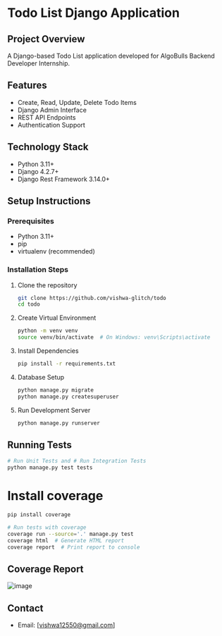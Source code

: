 # Todo List Django Application

## Project Overview
A Django-based Todo List application developed for AlgoBulls Backend Developer Internship.

## Features
- Create, Read, Update, Delete Todo Items
- Django Admin Interface
- REST API Endpoints
- Authentication Support

## Technology Stack
- Python 3.11+
- Django 4.2.7+
- Django Rest Framework 3.14.0+

## Setup Instructions

### Prerequisites
- Python 3.11+
- pip
- virtualenv (recommended)

### Installation Steps
1. Clone the repository
   ```bash
   git clone https://github.com/vishwa-glitch/todo
   cd todo
   ```

2. Create Virtual Environment
   ```bash
   python -m venv venv
   source venv/bin/activate  # On Windows: venv\Scripts\activate
   ```

3. Install Dependencies
   ```bash
   pip install -r requirements.txt
   ```

4. Database Setup
   ```bash
   python manage.py migrate
   python manage.py createsuperuser
   ```

5. Run Development Server
   ```bash
   python manage.py runserver
   ```

## Running Tests
```bash
# Run Unit Tests and # Run Integration Tests
python manage.py test tests
```

# Install coverage
```bash
pip install coverage

# Run tests with coverage
coverage run --source='.' manage.py test
coverage html  # Generate HTML report
coverage report  # Print report to console
```
## Coverage Report
![image](https://github.com/user-attachments/assets/f77c29c0-d89b-4ad1-a1a1-4566c346c5b8)



## Contact
- Email: [vishwa12550@gmail.com]
